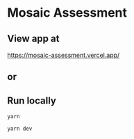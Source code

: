 # Mosaic Assessment

## View app at 
https://mosaic-assessment.vercel.app/

## or

## Run locally

```
yarn
```

```
yarn dev
```
